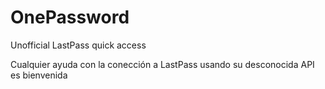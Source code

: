 OnePassword
===========

Unofficial LastPass quick access

Cualquier ayuda con la conección a LastPass usando su desconocida API es bienvenida